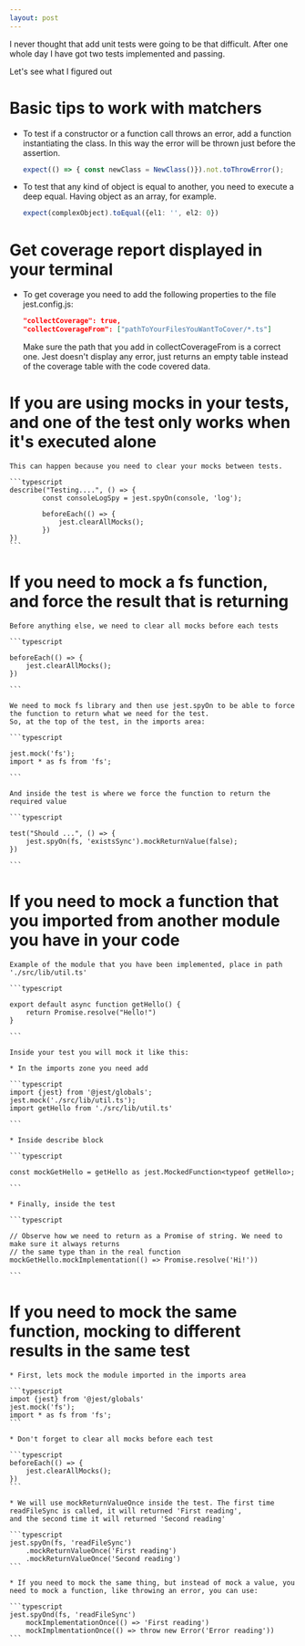 ```yaml
---
layout: post
---
```

I never thought that add unit tests were going to be that difficult. After one whole day I have got two tests implemented and passing.

Let's see what I figured out

# Basic tips to work with matchers

* To test if a constructor or a function call throws an error, add a function instantiating the class. In this way the error will be thrown just before the assertion. 

    ```typescript
    expect(() => { const newClass = NewClass()}).not.toThrowError();
    ```

* To test that any kind of object is equal to another, you need to execute a deep equal. Having object as an array, for example. 

    ```typescript
    expect(complexObject).toEqual({el1: '', el2: 0})
    ```

# Get coverage report displayed in your terminal

* To get coverage you need to add the following properties to the file jest.config.js:

    ```json
    "collectCoverage": true,
    "collectCoverageFrom": ["pathToYourFilesYouWantToCover/*.ts"]
    ```
    Make sure the path that you add in collectCoverageFrom is a correct one. Jest doesn't display any error, just returns an empty table
    instead of the coverage table with the code covered data. 

 # If you are using mocks in your tests, and one of the test only works when it's executed alone

    This can happen because you need to clear your mocks between tests. 

    ```typescript
    describe("Testing....", () => {
            const consoleLogSpy = jest.spyOn(console, 'log');

            beforeEach(() => {
                jest.clearAllMocks();
            })
    })
    ```

# If you need to mock a fs function, and force the result that is returning

    Before anything else, we need to clear all mocks before each tests

    ```typescript

    beforeEach(() => {
        jest.clearAllMocks();
    })
    
    ```

    We need to mock fs library and then use jest.spyOn to be able to force the function to return what we need for the test.
    So, at the top of the test, in the imports area:

    ```typescript

    jest.mock('fs');
    import * as fs from 'fs';

    ```

    And inside the test is where we force the function to return the required value

    ```typescript

    test("Should ...", () => {
        jest.spyOn(fs, 'existsSync').mockReturnValue(false);
    })

    ```

 # If you need to mock a function that you imported from another module you have in your code 

    Example of the module that you have been implemented, place in path './src/lib/util.ts'

    ```typescript
    
    export default async function getHello() {
        return Promise.resolve("Hello!")
    }
    
    ```

    Inside your test you will mock it like this:

    * In the imports zone you need add

    ```typescript
    import {jest} from '@jest/globals';
    jest.mock('./src/lib/util.ts');
    import getHello from './src/lib/util.ts'

    ```

    * Inside describe block

    ```typescript

    const mockGetHello = getHello as jest.MockedFunction<typeof getHello>;

    ```

    * Finally, inside the test

    ```typescript

    // Observe how we need to return as a Promise of string. We need to make sure it always returns
    // the same type than in the real function
    mockGetHello.mockImplementation(() => Promise.resolve('Hi!'))

    ```

# If you need to mock the same function, mocking to different results in the same test

    * First, lets mock the module imported in the imports area

    ```typescript
    impot {jest} from '@jest/globals'
    jest.mock('fs');
    import * as fs from 'fs';
    ```

    * Don't forget to clear all mocks before each test

    ```typescript
    beforeEach(() => {
        jest.clearAllMocks();
    })
    ```

    * We will use mockReturnValueOnce inside the test. The first time readFileSync is called, it will returned 'First reading', 
    and the second time it will returned 'Second reading'

    ```typescript
    jest.spyOn(fs, 'readFileSync')
        .mockReturnValueOnce('First reading')
        .mockReturnValueOnce('Second reading')
    ```

    * If you need to mock the same thing, but instead of mock a value, you need to mock a function, like throwing an error, you can use:

    ```typescript
    jest.spyOnd(fs, 'readFileSync') 
        mockImplementationOnce(() => 'First reading')
        mockImplmentationOnce(() => throw new Error('Error reading'))   
    ```



               
